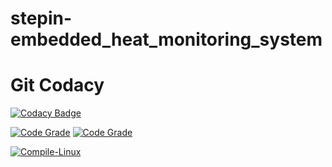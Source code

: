 # stepin-embedded_heat_monitoring_system
# Git Codacy
[![Codacy Badge](https://app.codacy.com/project/badge/Grade/6d845cea02b242e2bf00591bf642344a)](https://www.codacy.com/gh/Akshata-Kanagoudar/stepin-embedded_heat_monitoring_system/dashboard?utm_source=github.com&amp;utm_medium=referral&amp;utm_content=Akshata-Kanagoudar/stepin-embedded_heat_monitoring_system&amp;utm_campaign=Badge_Grade)


[![Code Grade](https://www.code-inspector.com/project/27497/score/svg)](https://www.code-inspector.com)
[![Code Grade](https://www.code-inspector.com/project/27497/status/svg)](https://www.code-inspector.com)


[![Compile-Linux](https://github.com/Akshata-Kanagoudar/stepin-embedded_heat_monitoring_system/actions/workflows/Compile.yml/badge.svg)](https://github.com/Akshata-Kanagoudar/stepin-embedded_heat_monitoring_system/actions/workflows/Compile.yml)

